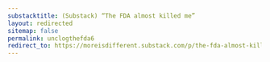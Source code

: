 ```yaml
---
substacktitle: (Substack) “The FDA almost killed me”
layout: redirected
sitemap: false
permalink: unclogthefda6
redirect_to: https://moreisdifferent.substack.com/p/the-fda-almost-killed-me
---
```

